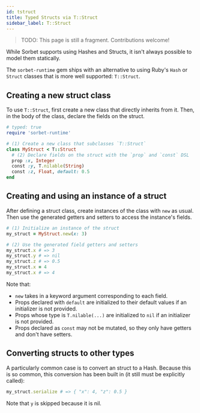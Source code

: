 ```yaml
---
id: tstruct
title: Typed Structs via T::Struct
sidebar_label: T::Struct
---
```


> TODO: This page is still a fragment. Contributions welcome!

While Sorbet supports using Hashes and Structs, it isn't always possible to
model them statically.

The `sorbet-runtime` gem ships with an alternative to using Ruby's `Hash` or
`Struct` classes that is more well supported: `T::Struct`.

## Creating a new struct class

To use `T::Struct`, first create a new class that directly inherits from it.
Then, in the body of the class, declare the fields on the struct.

```ruby
# typed: true
require 'sorbet-runtime'

# (1) Create a new class that subclasses `T::Struct`
class MyStruct < T::Struct
  # (2) Declare fields on the struct with the `prop` and `const` DSL
  prop :x, Integer
  const :y, T.nilable(String)
  const :z, Float, default: 0.5
end
```

## Creating and using an instance of a struct

After defining a struct class, create instances of the class with `new` as
usual. Then use the generated getters and setters to access the instance's
fields.

```ruby
# (1) Initialize an instance of the struct
my_struct = MyStruct.new(x: 3)

# (2) Use the generated field getters and setters
my_struct.x # => 3
my_struct.y # => nil
my_struct.z # => 0.5
my_struct.x = 4
my_struct.x # => 4
```

Note that:

- `new` takes in a keyword argument corresponding to each field.
- Props declared with `default` are initialized to their default values if an
  initializer is not provided.
- Props whose type is `T.nilable(...)` are initialized to `nil` if an
  initializer is not provided.
- Props declared as `const` may not be mutated, so they only have getters and
  don't have setters.

## Converting structs to other types

A particularly common case is to convert an struct to a Hash. Because this is so
common, this conversion has been built in (it still must be explicitly called):

```ruby
my_struct.serialize # => { "x": 4, "z": 0.5 }
```

Note that `y` is skipped because it is nil.
